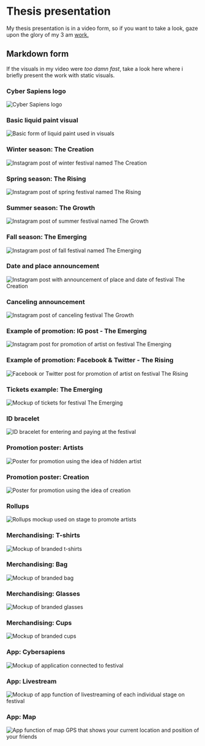# Thesis presentation

My thesis presentation is in a video form, so if you want to take a look, gaze upon the glory of my 3 am [work.](https://youtu.be/5YujL3eA-ck)

## Markdown form

If the visuals in my video were <i>too damn fast</i>, take a look here where i briefly present the work with static visuals.

### Cyber Sapiens logo
<img src="Logo Cyber Sapiens.png" alt="Cyber Sapiens logo">

### Basic liquid paint visual
<img src="Liquid paint – základní.jpg" alt="Basic form of liquid paint used in visuals">

### Winter season: The Creation
<img src="The Creation - IG.jpg" alt="Instagram post of winter festival named The Creation">

### Spring season: The Rising
<img src="The Rising - IG.jpg" alt="Instagram post of spring festival named The Rising">

### Summer season: The Growth
<img src="The Growth - IG.jpg" alt="Instagram post of summer festival named The Growth">

### Fall season: The Emerging
<img src="The Emerging - IG.jpg" alt="Instagram post of fall festival named The Emerging">

### Date and place announcement
<img src="The Creation - Místo konání + datum.jpg" alt="Instagram post with announcement of place and date of festival The Creation">

### Canceling announcement
<img src="Growth - Zrušeno.jpg" alt="Instagram post of canceling festival The Growth">

### Example of promotion: IG post - The Emerging
<img src="The Emerging - Promo - Já - IG.jpg" alt="Instagram post for promotion of artist on festival The Emerging">

### Example of promotion: Facebook & Twitter - The Rising
<img src="The Rising - Promo - fb + twitter.jpg" alt="Facebook or Twitter post for promotion of artist on festival The Rising">

### Tickets example: The Emerging
<img src="Vstupenky - maketa.jpg" alt="Mockup of tickets for festival The Emerging">

### ID bracelet
<img src="Identifikační náramek.jpg" alt="ID bracelet for entering and paying at the festival">

### Promotion poster: Artists
<img src="Plakát - Hidden.jpg" alt="Poster for promotion using the idea of hidden artist">

### Promotion poster: Creation
<img src="Plakát - zrození.jpg" alt="Poster for promotion using the idea of creation">

### Rollups
<img src="RollUp - maketa.jpg" alt="Rollups mockup used on stage to promote artists">

### Merchandising: T-shirts
<img src="Merch - trička - maketa.jpg" alt="Mockup of branded t-shirts">

### Merchandising: Bag
<img src="Merch - pytlík.jpg" alt="Mockup of branded bag">

### Merchandising: Glasses
<img src="Merch - brýle.jpg" alt="Mockup of branded glasses">

### Merchandising: Cups
<img src="Merch - kelímky.jpg" alt="Mockup of branded cups">

### App: Cybersapiens
<img src="Aplikace - CyberSapiens - maketa.jpg" alt="Mockup of application connected to festival">

### App: Livestream
<img src="Aplikace - livestream - maketa.jpg" alt="Mockup of app function of livestreaming of each individual stage on festival">

### App: Map
<img src="Aplikace - mapa.jpg" alt="App function of map GPS that shows your current location and position of your friends">


